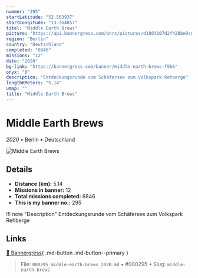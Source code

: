 ```yaml
---
nummer: "295"
startLatitude: "52.563937"
startLongitude: "13.364857"
titel: "Middle Earth Brews"
picture: "https://api.bannergress.com/bnrs/pictures/d1803107d2f420be9cd3ac01848e01b2"
region: "Berlin"
country: "Deutschland"
completed: "6846"
missions: "12"
date: "2020"
bg-link: "https://bannergress.com/banner/middle-earth-brews-f9b6"
onyx: "0"
description: "Entdeckungsrunde vom Schäfersee zum Volkspark Rehberge"
lengthKMeters: "5,14"
umap: ""
title: "Middle Earth Brews"
---
```

# Middle Earth Brews

*2020* • Berlin • Deutschland

![Middle Earth Brews](https://api.bannergress.com/bnrs/pictures/d1803107d2f420be9cd3ac01848e01b2)

## Details
- **Distance (km):** 5.14
- **Missions in banner:** 12
- **Total missions completed:** 6846
- **This is my banner no.:** 295


!!! note "Description"
    Entdeckungsrunde vom Schäfersee zum Volkspark Rehberge



## Links
[🔗 Bannergress](https://bannergress.com/banner/middle-earth-brews-f9b6){ .md-button .md-button--primary }



> File: `000295_middle-earth-brews_2020.md` • #000295 • Slug: `middle-earth-brews`
